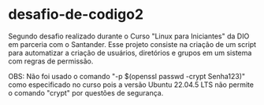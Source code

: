 # desafio-de-codigo2
Segundo desafio realizado durante o Curso "Linux para Iniciantes" da DIO em parceria com o Santander. Esse projeto consiste na criação de um script para automatizar a criação de usuários, diretórios e grupos em um sistema com regras de permissão.

OBS: Não foi usado o comando "-p $(openssl passwd -crypt Senha123)" como especificado no curso pois a versão Ubuntu 22.04.5 LTS não permite o comando "crypt" por questões de segurança.
